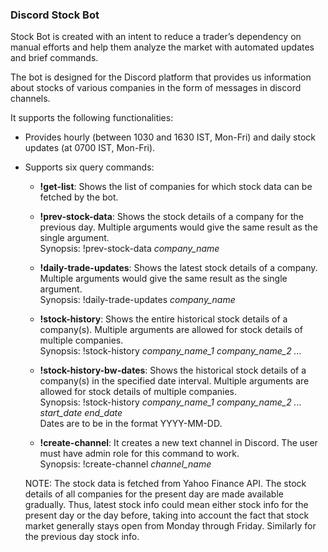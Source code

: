 ### Discord Stock Bot

 Stock Bot is created with an intent to reduce a trader’s dependency on manual efforts and help them analyze the market with automated updates and brief commands.


  The bot is designed for the Discord platform that provides us information about stocks of various companies in the form of messages in discord channels.

  It supports the following functionalities:
  - Provides hourly (between 1030 and 1630 IST, Mon-Fri) and daily stock updates (at 0700 IST, Mon-Fri).

  - Supports six query commands:
    - **!get-list**: Shows the list of companies for which stock data can be fetched by the bot.

    - **!prev-stock-data**: Shows the stock details of a company for the previous day. Multiple arguments would give the same result as the single argument.<br />
    Synopsis: !prev-stock-data *company_name* 

    - **!daily-trade-updates**: Shows the latest stock details of a company. Multiple arguments would give the same result as the single argument.<br />
    Synopsis: !daily-trade-updates *company_name*

    - **!stock-history**: Shows the entire historical stock details of a company(s). Multiple arguments are allowed for stock details of multiple companies.<br />
    Synopsis: !stock-history *company_name_1* *company_name_2* *...*

    - **!stock-history-bw-dates**: Shows the historical stock details of a company(s) in the specified date interval. Multiple arguments are allowed for stock details of multiple companies.<br />
    Synopsis: !stock-history *company_name_1* *company_name_2* *...* *start_date* *end_date*<br />
    Dates are to be in the format YYYY-MM-DD.

    - **!create-channel**: It creates a new text channel in Discord. The user must have admin role for this command to work.<br />
    Synopsis: !create-channel *channel_name*

    NOTE: The stock data is fetched from Yahoo Finance API. The stock details of all companies for the present day are made available gradually. Thus, latest stock info could mean either stock info for the present day or the day before, taking into account the fact that stock market generally stays open from Monday through Friday. Similarly for the previous day stock info.

    
